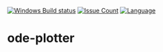 [![Windows Build status](https://ci.appveyor.com/api/projects/status/github/NumericLab/ode-plotter?branch=master&svg=true)](https://ci.appveyor.com/project/elv1s42/ode-plotter/branch/master)
[![Issue Count](https://codeclimate.com/github/NumericLab/ode-plotter/badges/issue_count.svg)](https://codeclimate.com/github/NumericLab/ode-plotter)
[![Language](http://gh-toprated.info/Badges/LanguageBadge?user=NumericLab&repo=ode-plotter)](https://github.com/NumericLab/ode-plotter)

# ode-plotter

